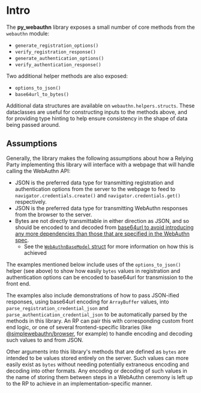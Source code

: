 # Intro

The **py_webauthn** library exposes a small number of core methods from the `webauthn` module:

- `generate_registration_options()`
- `verify_registration_response()`
- `generate_authentication_options()`
- `verify_authentication_response()`

Two additional helper methods are also exposed:

- `options_to_json()`
- `base64url_to_bytes()`

Additional data structures are available on `webauthn.helpers.structs`. These dataclasses are useful for constructing inputs to the methods above, and for providing type hinting to help ensure consistency in the shape of data being passed around.

## Assumptions

Generally, the library makes the following assumptions about how a Relying Party implementing this library will interface with a webpage that will handle calling the WebAuthn API:

- JSON is the preferred data type for transmitting registration and authentication options from the server to the webpage to feed to `navigator.credentials.create()` and `navigator.credentials.get()` respectively.
- JSON is the preferred data type for transmitting WebAuthn responses from the browser to the server.
- Bytes are not directly transmittable in either direction as JSON, and so should be encoded to and decoded from [base64url to avoid introducing any more dependencies than those that are specified in the WebAuthn spec](https://www.w3.org/TR/webauthn-2/#sctn-dependencies).
  - See the [`WebAuthnBaseModel` struct](https://github.com/duo-labs/py_webauthn/blob/master/webauthn/helpers/structs.py#L13) for more information on how this is achieved

The examples mentioned below include uses of the `options_to_json()` helper (see above) to show how easily `bytes` values in registration and authentication options can be encoded to base64url for transmission to the front end.

The examples also include demonstrations of how to pass JSON-ified responses, using base64url encoding for `ArrayBuffer` values, into `parse_registration_credential_json` and `parse_authentication_credential_json` to be automatically parsed by the methods in this library. An RP can pair this with corresponding custom front end logic, or one of several frontend-specific libraries (like [@simplewebauthn/browser](https://www.npmjs.com/package/@simplewebauthn/browser), for example) to handle encoding and decoding such values to and from JSON.

Other arguments into this library's methods that are defined as `bytes` are intended to be values stored entirely on the server. Such values can more easily exist as `bytes` without needing potentially extraneous encoding and decoding into other formats. Any encoding or decoding of such values in the name of storing them between steps in a WebAuthn ceremony is left up to the RP to achieve in an implementation-specific manner.
